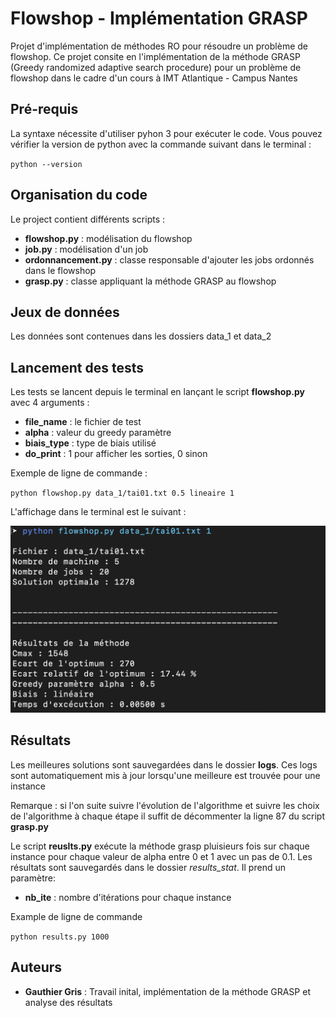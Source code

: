 # Flowshop - Implémentation GRASP

Projet d'implémentation de méthodes RO pour résoudre un problème de flowshop. Ce projet consite en l'implémentation de la méthode GRASP (Greedy randomized adaptive search procedure) pour un problème de flowshop dans le cadre d'un cours à IMT Atlantique - Campus Nantes

## Pré-requis

La syntaxe nécessite d'utiliser pyhon 3 pour exécuter le code. Vous pouvez vérifier la version de python avec la commande suivant dans le terminal :

`python --version`

## Organisation du code

Le project contient différents scripts :

* **flowshop.py** : modélisation du flowshop
* **job.py** : modélisation d'un job
* **ordonnancement.py** : classe responsable d'ajouter les jobs ordonnés dans le flowshop
* **grasp.py** : classe appliquant la méthode GRASP au flowshop

## Jeux de données

Les données sont contenues dans les dossiers data_1 et data_2

## Lancement des tests

Les tests se lancent depuis le terminal en lançant le script **flowshop.py** avec 4 arguments :

* **file_name** : le fichier de test
* **alpha** : valeur du greedy paramètre
* **biais_type** : type de biais utilisé
* **do_print** : 1 pour afficher les sorties, 0 sinon

Exemple de ligne de commande :

`python flowshop.py data_1/tai01.txt 0.5 lineaire 1`

L'affichage dans le terminal est le suivant :

![Example output](img/for_rm.png)

## Résultats

Les meilleures solutions sont sauvegardées dans le dossier **logs**. Ces logs sont automatiquement mis à jour lorsqu'une meilleure est trouvée pour une instance

Remarque : si l'on suite suivre l'évolution de l'algorithme et suivre les choix de l'algorithme à chaque étape il suffit de décommenter la ligne 87 du script **grasp.py**

Le script **reuslts.py** exécute la méthode grasp pluisieurs fois sur chaque instance pour chaque valeur de alpha entre 0 et 1 avec un pas de 0.1. Les résultats sont sauvegardés dans le dossier *results_stat*. Il prend un paramètre:

* **nb_ite** : nombre d'itérations pour chaque instance

Example de ligne de commande

`python results.py 1000`

## Auteurs

* **Gauthier Gris** : Travail inital, implémentation de la méthode GRASP et analyse des résultats















